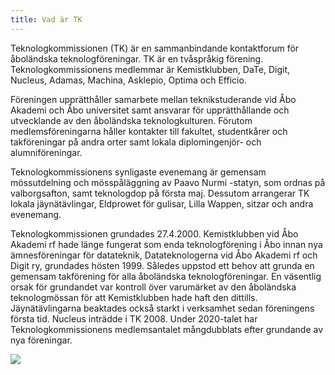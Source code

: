 ```yaml
---
title: Vad är TK
---
```

Teknologkommissionen (TK) är en sammanbindande kontaktforum för åboländska teknologföreningar. TK är en tvåspråkig förening. Teknologkommissionens medlemmar är Kemistklubben, DaTe, Digit, Nucleus, Adamas, Machina, Asklepio, Optima och Efficio.

Föreningen upprätthåller samarbete mellan teknikstuderande vid Åbo Akademi och Åbo universitet samt ansvarar för upprätthållande och utvecklande av den åboländska teknologkulturen. Förutom medlemsföreningarna håller kontakter till fakultet, studentkårer och takföreningar på andra orter samt lokala diplomingenjör- och alumniföreningar.

Teknologkommissionens synligaste evenemang är gemensam mössutdelning och mösspåläggning av Paavo Nurmi -statyn, som ordnas på valborgsafton, samt teknologdop på första maj. Dessutom arrangerar TK lokala jäynätävlingar, Eldprowet för gulisar, Lilla Wappen, sitzar och andra evenemang.

Teknologkommissionen grundades 27.4.2000. Kemistklubben vid Åbo Akademi rf hade länge fungerat som enda teknologförening i Åbo innan nya ämnesföreningar för datateknik, Datateknologerna vid Åbo Akademi rf och Digit ry, grundades hösten 1999. Således uppstod ett behov att grunda en gemensam takförening för alla åboländska teknologföreningar. En väsentlig orsak för grundandet var kontroll över varumärket av den åboländska teknologmössan för att Kemistklubben hade haft den dittills. Jäynätävlingarna beaktades också starkt i verksamhet sedan föreningens första tid. Nucleus inträdde i TK 2008. Under 2020-talet har Teknologkommissionens medlemsantalet mångdubblats efter grundande av nya föreningar.

![](https://tyteekkarit.kuvat.fi/kuvat/Teekkarikomissio+-+Teknologkommissionen/2024/Paavo+Nurmen+lakitus+-+Paavo+Nurmi+m%C3%B6ssp%C3%A5l%C3%A4ggning/msg5630379088-79557.jpg)
